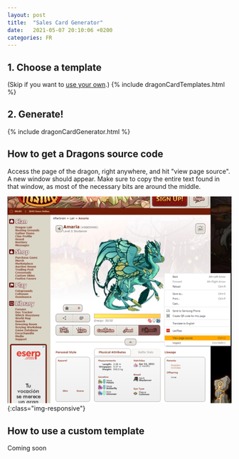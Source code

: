 ```yaml
---
layout: post
title:  "Sales Card Generator"
date:   2021-05-07 20:10:06 +0200
categories: FR
---
```

## 1. Choose a template
(Skip if you want to <a href="#custom_template">use your own</a>.)
{% include dragonCardTemplates.html %}

## 2. Generate!
{% include dragonCardGenerator.html %}

## How to get a Dragons source code
<span id="source_code">Access</span> the page of the dragon, right anywhere, and hit "view page source". A new window should appear. Make sure to copy the entire text found in that window, as most of the necessary bits are around the middle.

![image-title-here](/assets/img/DragonViewPageSource.png){:class="img-responsive"}

## How to use a custom template
<span id="custom_template">Coming</span> soon
